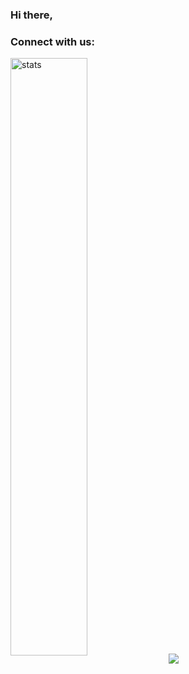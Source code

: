 ### Hi there,

### Connect with us:

<img width="49.5%" align="center" src="https://github-readme-stats.vercel.app/api?username=cybemachine&include_all_commits=true&show_icons=true&theme=radical&bg_color=0d1117&title_color=f90&icon_color=f90" alt="stats">
<img src="https://github-readme-stats.vercel.app/api/top-langs/?username=cybemachine&bg_color=0d1117&title_color=f90&icon_color=f90&theme=radical">
